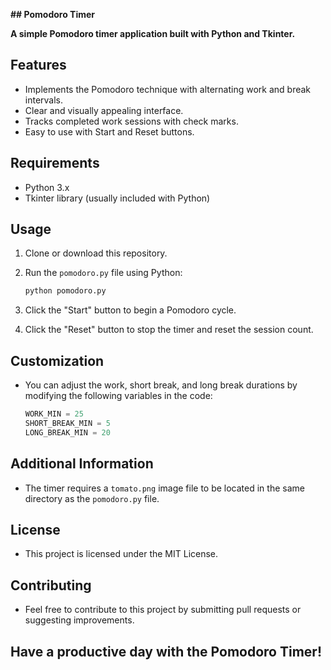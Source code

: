  **## Pomodoro Timer**

**A simple Pomodoro timer application built with Python and Tkinter.**

## Features

- Implements the Pomodoro technique with alternating work and break intervals.
- Clear and visually appealing interface.
- Tracks completed work sessions with check marks.
- Easy to use with Start and Reset buttons.

## Requirements

- Python 3.x
- Tkinter library (usually included with Python)

## Usage

1. Clone or download this repository.
2. Run the `pomodoro.py` file using Python:

   ```bash
   python pomodoro.py
   ```

3. Click the "Start" button to begin a Pomodoro cycle.
4. Click the "Reset" button to stop the timer and reset the session count.

## Customization

- You can adjust the work, short break, and long break durations by modifying the following variables in the code:

   ```python
   WORK_MIN = 25
   SHORT_BREAK_MIN = 5
   LONG_BREAK_MIN = 20
   ```

## Additional Information

- The timer requires a `tomato.png` image file to be located in the same directory as the `pomodoro.py` file.

## License

- This project is licensed under the MIT License.

## Contributing

- Feel free to contribute to this project by submitting pull requests or suggesting improvements.

## Have a productive day with the Pomodoro Timer! 
